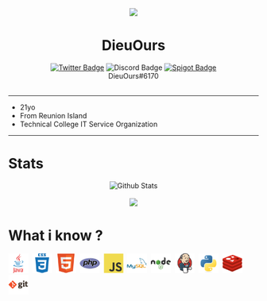 <div id="header" align="center">
  <img src="https://avatars.githubusercontent.com/u/26796374?s=96&v=4" width="100"/>
  <h1>DieuOurs</h1>
   <a href="https://www.twitter.com/_DuCRAFT_"><img src="https://img.shields.io/badge/Twitter-blue?style=for-the-badge&logo=twitter&logoColor=white" alt="Twitter Badge"/></a>
  <img src="https://img.shields.io/badge/Discord-7289d9?style=for-the-badge&logo=discord&logoColor=white" alt="Discord Badge"/>
  <a href="https://www.spigotmc.org/members/_ducraft_.222028/"><img src="https://img.shields.io/badge/SpigotMC-ff7f00?style=for-the-badge&logo=java&logoColor=white" alt="Spigot Badge"></a><br>DieuOurs#6170<br>
  <img src="https://komarev.com/ghpvc/?username=DieuOurs&style=flat-square&color=blue" alt=""/>
</div>
<hr>
<div id="body">
  <ul>
    <li>21yo</li>
    <li>From Reunion Island</li>
    <li>Technical College IT Service Organization</li>
  </ul>
</div>
<hr>
<h1>Stats</h1>
<div align="center">
  <img src="https://github-readme-streak-stats.herokuapp.com/?user=DieuOurs" alt="Github Stats"/><br><br>
  <img src="https://github-readme-stats.vercel.app/api/top-langs/?username=DieuOurs&layout=compact&theme=vision-friendly-dark">
</div>
<h1>What i know ?</h1>
<div>
  <img src="https://github.com/devicons/devicon/blob/master/icons/java/java-original-wordmark.svg" title="Java" alt="Java" width="40" height="40"/>&nbsp;
  <img src="https://github.com/devicons/devicon/blob/master/icons/css3/css3-plain-wordmark.svg"  title="CSS3" alt="CSS" width="40" height="40"/>&nbsp;
  <img src="https://github.com/devicons/devicon/blob/master/icons/html5/html5-original.svg" title="HTML5" alt="HTML" width="40" height="40"/>&nbsp;
  <img src="https://github.com/devicons/devicon/blob/master/icons/php/php-original.svg" title="Php" alt="Php" width="40" height="40"/>&nbsp;
  <img src="https://github.com/devicons/devicon/blob/master/icons/javascript/javascript-original.svg" title="JavaScript" alt="JavaScript" width="40" height="40"/>&nbsp;
  <img src="https://github.com/devicons/devicon/blob/master/icons/mysql/mysql-original-wordmark.svg" title="MySQL"  alt="MySQL" width="40" height="40"/>&nbsp;
  <img src="https://github.com/devicons/devicon/blob/master/icons/nodejs/nodejs-original-wordmark.svg" title="NodeJS" alt="NodeJS" width="40" height="40"/>&nbsp;
  <img src="https://github.com/devicons/devicon/blob/master/icons/jenkins/jenkins-original.svg" title="Jenkins" alt="Jenkins" width="40" height="40"/>&nbsp;
  <img src="https://github.com/devicons/devicon/blob/master/icons/python/python-original.svg" title="Python" alt="Python" width="40" height="40"/>&nbsp;
  <img src="https://github.com/devicons/devicon/blob/master/icons/redis/redis-original.svg" title="Redis" alt="Redis" width="40" height="40"/>&nbsp;
  <img src="https://github.com/devicons/devicon/blob/master/icons/git/git-original-wordmark.svg" title="Git" **alt="Git" width="40" height="40"/>
</div>

